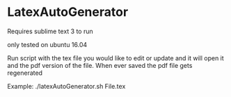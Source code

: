 # LatexAutoGenerator


Requires sublime text 3 to run

only tested on ubuntu 16.04

Run script with the tex file you would like to edit or update and it will open it and the pdf version of the file. When ever saved the pdf file gets regenerated

Example: 
	./latexAutoGenerator.sh File.tex
